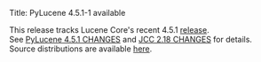 Title: PyLucene 4.5.1-1 available

This release tracks Lucene Core's recent 4.5.1 <a href="https://lucene.apache.org/core/corenews.html">release</a>.<br/>
See <a href="https://svn.apache.org/repos/asf/lucene/pylucene/tags/pylucene_4_5_1/CHANGES">PyLucene 4.5.1 CHANGES</a> and <a href="https://svn.apache.org/repos/asf/lucene/pylucene/trunk/jcc/CHANGES">JCC 2.18 CHANGES</a> for details.<br/>
Source distributions are available <a href="https://archive.apache.org/dist/lucene/pylucene/">here</a>.


